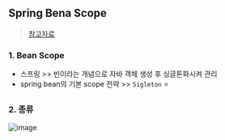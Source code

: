 ## Spring Bena Scope
> [참고자료](https://yhmane.tistory.com/221)
### 1. Bean Scope
- 스프링 >> 빈이라는 개념으로 자바 객체 생성 후 싱글톤화시켜 관리
- spring bean의 기본 scope 전략 >> `Sigleton` ⭐

### 2. 종류
![image](https://user-images.githubusercontent.com/61215550/186788866-53468026-e5fd-46ea-9d4b-45d0eedac416.png)
